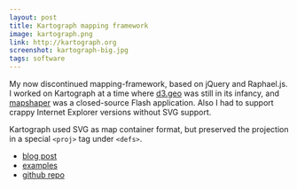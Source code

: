 ```yaml
---
layout: post
title: Kartograph mapping framework
image: kartograph.png
link: http://kartograph.org
screenshot: kartograph-big.jpg
tags: software
---
```


My now discontinued mapping-framework, based on jQuery and Raphael.js. I worked on Kartograph at a time where [d3.geo](https://github.com/mbostock/d3/wiki/Geo-Projections) was still in its infancy, and [mapshaper](http://mapshaper.org/) was a closed-source Flash application. Also I had to support crappy Internet Explorer versions without SVG support.

Kartograph used SVG as map container format, but preserved the projection in a special `<proj>` tag under `<defs>`.

- [blog post](http://vis4.net/blog/posts/introducing-kartograph/)
- [examples](http://kartograph.org/showcase/)
- [github repo ](https://github.com/kartograph)
